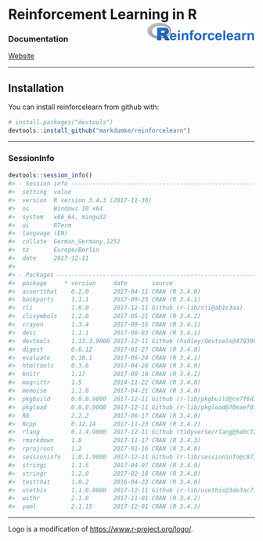 
<!-- README.md is generated from README.Rmd. Please edit that file -->
Reinforcement Learning in R <img src="reinforcelearn.png" align="right" height="36"/>
=====================================================================================

<!--
[![Travis-CI Build Status](https://travis-ci.org/markdumke/reinforcelearn.svg?branch=master)](https://travis-ci.org/markdumke/reinforcelearn)
[![CRAN_Status_Badge](http://www.r-pkg.org/badges/version/reinforcelearn)](https://cran.r-project.org/package=reinforcelearn)
[![Coverage Status](https://img.shields.io/codecov/c/github/markdumke/reinforcelearn/master.svg?maxAge=600)](https://codecov.io/github/markdumke/reinforcelearn?branch=master)
-->
### Documentation

[Website](https://markdumke.github.io/reinforcelearn)

------------------------------------------------------------------------

Installation
------------

You can install reinforcelearn from github with:

``` r
# install.packages("devtools")
devtools::install_github("markdumke/reinforcelearn")
```

------------------------------------------------------------------------

### SessionInfo

``` r
devtools::session_info()
#> - Session info ----------------------------------------------------------
#>  setting  value                       
#>  version  R version 3.4.3 (2017-11-30)
#>  os       Windows 10 x64              
#>  system   x86_64, mingw32             
#>  ui       RTerm                       
#>  language (EN)                        
#>  collate  German_Germany.1252         
#>  tz       Europe/Berlin               
#>  date     2017-12-11                  
#> 
#> - Packages --------------------------------------------------------------
#>  package     * version     date       source                            
#>  assertthat    0.2.0       2017-04-11 CRAN (R 3.4.0)                    
#>  backports     1.1.1       2017-09-25 CRAN (R 3.4.1)                    
#>  cli           1.0.0       2017-12-11 Github (r-lib/cli@ab1c3aa)        
#>  clisymbols    1.2.0       2017-05-21 CRAN (R 3.4.2)                    
#>  crayon        1.3.4       2017-09-16 CRAN (R 3.4.1)                    
#>  desc          1.1.1       2017-08-03 CRAN (R 3.4.1)                    
#>  devtools      1.13.3.9000 2017-12-11 Github (hadley/devtools@4783902)  
#>  digest        0.6.12      2017-01-27 CRAN (R 3.4.0)                    
#>  evaluate      0.10.1      2017-06-24 CRAN (R 3.4.1)                    
#>  htmltools     0.3.6       2017-04-28 CRAN (R 3.4.0)                    
#>  knitr         1.17        2017-08-10 CRAN (R 3.4.1)                    
#>  magrittr      1.5         2014-11-22 CRAN (R 3.4.0)                    
#>  memoise       1.1.0       2017-04-21 CRAN (R 3.4.0)                    
#>  pkgbuild      0.0.0.9000  2017-12-11 Github (r-lib/pkgbuild@ce7f6d1)   
#>  pkgload       0.0.0.9000  2017-12-11 Github (r-lib/pkgload@70eaef8)    
#>  R6            2.2.2       2017-06-17 CRAN (R 3.4.0)                    
#>  Rcpp          0.12.14     2017-11-23 CRAN (R 3.4.2)                    
#>  rlang         0.1.4.9000  2017-12-11 Github (tidyverse/rlang@5ebcf24)  
#>  rmarkdown     1.8         2017-11-17 CRAN (R 3.4.3)                    
#>  rprojroot     1.2         2017-01-16 CRAN (R 3.4.0)                    
#>  sessioninfo   1.0.1.9000  2017-12-11 Github (r-lib/sessioninfo@c871d01)
#>  stringi       1.1.5       2017-04-07 CRAN (R 3.4.0)                    
#>  stringr       1.2.0       2017-02-18 CRAN (R 3.4.0)                    
#>  testthat      1.0.2       2016-04-23 CRAN (R 3.4.0)                    
#>  usethis       1.1.0.9000  2017-12-11 Github (r-lib/usethis@3de3ac7)    
#>  withr         2.1.0       2017-11-01 CRAN (R 3.4.2)                    
#>  yaml          2.1.15      2017-12-01 CRAN (R 3.4.3)
```

------------------------------------------------------------------------

Logo is a modification of <https://www.r-project.org/logo/>.
